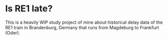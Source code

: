 <!--
SPDX-FileCopyrightText: 2023 Kerstin Humm <mail@erictapen.name>

SPDX-License-Identifier: GPL-3.0-or-later
-->

# Is RE1 late?

This is a heavily WIP study project of mine about historical delay data of the RE1 train in Brandenburg, Germany that runs from Magdeburg to Frankfurt (Oder).
